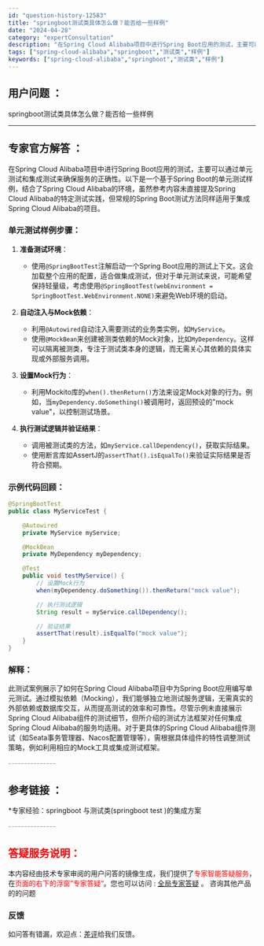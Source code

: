 ```yaml
---
id: "question-history-12583"
title: "springboot测试类具体怎么做？能否给一些样例"
date: "2024-04-28"
category: "expertConsultation"
description: "在Spring Cloud Alibaba项目中进行Spring Boot应用的测试，主要可以通过单元测试和集成测试来确保服务的正确性。以下是一个基于Spring Boot的单元测试样例，结合了Spring Cloud Alibaba的环境，虽然参考内容未直接提及Spring Cloud Aliba"
tags: ["spring-cloud-alibaba","springboot","测试类","样例"]
keywords: ["spring-cloud-alibaba","springboot","测试类","样例"]
---
```


## 用户问题 ： 
 springboot测试类具体怎么做？能否给一些样例  

---------------
## 专家官方解答 ：

在Spring Cloud Alibaba项目中进行Spring Boot应用的测试，主要可以通过单元测试和集成测试来确保服务的正确性。以下是一个基于Spring Boot的单元测试样例，结合了Spring Cloud Alibaba的环境，虽然参考内容未直接提及Spring Cloud Alibaba的特定测试实践，但常规的Spring Boot测试方法同样适用于集成Spring Cloud Alibaba的项目。

### 单元测试样例步骤：

1. **准备测试环境**：
   - 使用`@SpringBootTest`注解启动一个Spring Boot应用的测试上下文。这会加载整个应用的配置，适合做集成测试，但对于单元测试来说，可能希望保持轻量级，考虑使用`@SpringBootTest(webEnvironment = SpringBootTest.WebEnvironment.NONE)`来避免Web环境的启动。
   
2. **自动注入与Mock依赖**：
   - 利用`@Autowired`自动注入需要测试的业务类实例，如`MyService`。
   - 使用`@MockBean`来创建被测类依赖的Mock对象，比如`MyDependency`。这样可以隔离被测类，专注于测试类本身的逻辑，而无需关心其依赖的具体实现或外部服务调用。

3. **设置Mock行为**：
   - 利用Mockito库的`when().thenReturn()`方法来设定Mock对象的行为。例如，当`myDependency.doSomething()`被调用时，返回预设的"mock value"，以控制测试场景。

4. **执行测试逻辑并验证结果**：
   - 调用被测试类的方法，如`myService.callDependency()`，获取实际结果。
   - 使用断言库如AssertJ的`assertThat().isEqualTo()`来验证实际结果是否符合预期。

### 示例代码回顾：

```java
@SpringBootTest
public class MyServiceTest {

    @Autowired
    private MyService myService;

    @MockBean
    private MyDependency myDependency;

    @Test
    public void testMyService() {
        // 设置Mock行为
        when(myDependency.doSomething()).thenReturn("mock value");

        // 执行测试逻辑
        String result = myService.callDependency();

        // 验证结果
        assertThat(result).isEqualTo("mock value");
    }
}
```

### 解释：
此测试案例展示了如何在Spring Cloud Alibaba项目中为Spring Boot应用编写单元测试。通过模拟依赖（Mocking），我们能够独立地测试服务逻辑，无需真实的外部依赖或数据库交互，从而提高测试的效率和可靠性。尽管示例未直接展示Spring Cloud Alibaba组件的测试细节，但所介绍的测试方法框架对任何集成Spring Cloud Alibaba的服务均适用。对于更具体的Spring Cloud Alibaba组件测试（如Seata事务管理器、Nacos配置管理等），需根据具体组件的特性调整测试策略，例如利用相应的Mock工具或集成测试框架。


<font color="#949494">---------------</font> 


## 参考链接 ：

*专家经验：springboot 与测试类(springboot test )的集成方案 


 <font color="#949494">---------------</font> 
 


## <font color="#FF0000">答疑服务说明：</font> 

本内容经由技术专家审阅的用户问答的镜像生成，我们提供了<font color="#FF0000">专家智能答疑服务</font>，在<font color="#FF0000">页面的右下的浮窗”专家答疑“</font>。您也可以访问 : [全局专家答疑](https://answer.opensource.alibaba.com/docs/intro) 。 咨询其他产品的的问题

### 反馈
如问答有错漏，欢迎点：[差评](https://ai.nacos.io/user/feedbackByEnhancerGradePOJOID?enhancerGradePOJOId=12676)给我们反馈。
